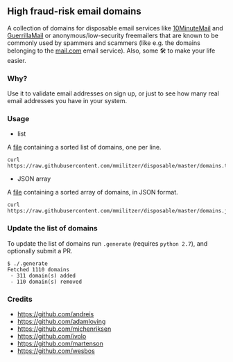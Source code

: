 ## High fraud-risk email domains

A collection of domains for disposable email services like [10MinuteMail](http://10minutemail.com) and [GuerrillaMail](https://www.guerrillamail.com) or anonymous/low-security freemailers that are known to be commonly used by spammers and scammers (like e.g. the domains belonging to the [mail.com](https://www.mail.com) email service). Also, some 🛠 to make your life easier.

### Why?

Use it to validate email addresses on sign up, or just to see how many real email addresses you have in your system.

### Usage

* list

A [file](https://raw.githubusercontent.com/mmilitzer/disposable/master/domains.txt)
containing a sorted list of domains, one per line.

```
curl https://raw.githubusercontent.com/mmilitzer/disposable/master/domains.txt
```

* JSON array

A [file](https://raw.githubusercontent.com/mmilitzer/disposable/master/domains.json)
containing a sorted array of domains, in JSON format.

```
curl https://raw.githubusercontent.com/mmilitzer/disposable/master/domains.json
```

### Update the list of domains

To update the list of domains run `.generate` (requires `python 2.7`), and optionally submit a PR.

```lang=bash
$ ./.generate
Fetched 1110 domains
 - 311 domain(s) added
 - 110 domain(s) removed
```

### Credits

-	https://github.com/andreis
-	https://github.com/adamloving
-	https://github.com/michenriksen
-	https://github.com/ivolo
-	https://github.com/martenson
-	https://github.com/wesbos

